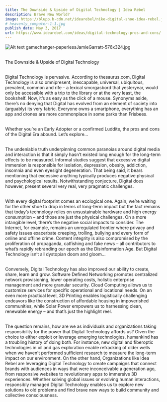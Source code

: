 ```yaml
---
title: The Downside & Upside of Digital Technology | Idea Rebel
description: Brave New World?
image: https://blupp.b-cdn.net/idearebel/nike-digital-shoe-idea-rebel.jpeg?quality=80&width=800
# heavenly_computer-1-1.jpg
publish_date: May 3, 2017
url: https://www.idearebel.com/ideas/digital-technology-pros-and-cons/
--- 
```

![Alt text](https://blupp.b-cdn.net/idearebel/nike-digital-shoe-idea-rebel.jpeg?quality=80&width=800?quality=80&width=800 "a title")
gamechanger-paperlessJamieGarratt-576x324.jpg

\
The Downside & Upside of Digital Technology

\
Digital Technology is pervasive. According to thesaurus.com, Digital Technology is also omnipresent, inescapable, universal, ubiquitous, prevalent, common and rife – a lexical smorgasbord that yesteryear, would only be accessible with a trip to the library or at the very least, the bookshelf. Now, it’s as easy as the click of a mouse. Synonyms aside, there’s no denying that Digital has evolved from an element of society into (arguably) its very fabric. Everyone owns a smartphone, everything has an app and drones are more commonplace in some parks than Frisbees.

\
Whether you’re an Early Adopter or a confirmed Luddite, the pros and cons of the Digital Era abound. Let’s explore…

\
The undeniable truth underpinning common paranoias around digital media and interaction is that it simply hasn’t existed long enough for the long-term effects to be measured. Informal studies suggest that excessive digital immersion is responsible for isolation, depression, obesity, addiction, insomnia and even eyesight degeneration. That being said, it bears mentioning that excessive anything typically produces negative physical and psychological results. Notwithstanding conjecture, Digital does however, present several very real, very pragmatic challenges.

\
With every digital footprint comes an ecological one. Again, we’re waiting for the other shoe to drop in terms of long-term impact but the fact remains that today’s technology relies on unsustainable hardware and high energy consumption – and those are just the physical challenges. On a more intangible level, there’s the negative social impacts to consider. The Internet, for example, remains an unregulated frontier where privacy and safety issues exacerbate creeping, trolling, bullying and every form of online and offline crime. Content integrity is also compromised by the proliferation of propaganda, catfishing and fake news – all contributors to what’s rapidly rebranding our epoch as the Disinformation Age. But Digital Technology isn’t all dystopian doom and gloom…

\
Conversely, Digital Technology has also improved our ability to create, share, learn and grow. Software Defined Networking promotes centralized network provisioning, lower operating costs, holistic enterprise management and more granular security. Cloud Computing allows us to customize services for specific operational and locational needs. On an even more practical level, 3D Printing enables logistically challenging endeavors like the construction of affordable housing in impoverished communities, while Solar Power empowers us to harnessing clean, renewable energy – and that’s just the highlight reel.

\
The question remains, how are we as individuals and organizations taking responsibility for the power that Digital Technology affords us? Given the choice to either exploit or leverage emerging technologies, humankind has a troubling history of doing both. For instance, new digital and fiberoptic technologies in oil and gas exploration enable refracking of older wells when we haven’t performed sufficient research to measure the long-term impact on our environment. On the other hand, Organizations like Idea Rebel are leveraging Digital Technology to create campaigns that connect brands with audiences in ways that were inconceivable a generation ago, from responsive websites to revolutionary apps to immersive 3D experiences. Whether solving global issues or evolving human interactions, responsibly managed Digital Technology enables us to explore new solutions to old problems and find brave new ways to build community and collective consciousness.
